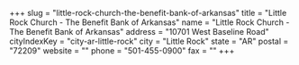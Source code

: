 +++
slug = "little-rock-church-the-benefit-bank-of-arkansas"
title = "Little Rock Church - The Benefit Bank of Arkansas"
name = "Little Rock Church - The Benefit Bank of Arkansas"
address = "10701 West Baseline Road"
cityIndexKey = "city-ar-little-rock"
city = "Little Rock"
state = "AR"
postal = "72209"
website = ""
phone = "501-455-0900"
fax = ""
+++
